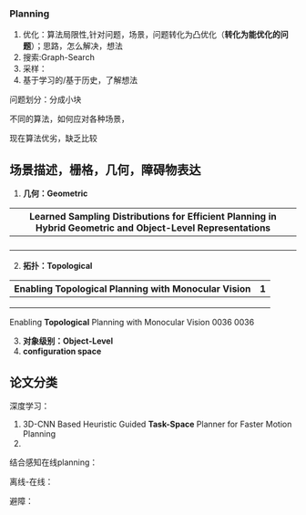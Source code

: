 ### Planning

1. 优化：算法局限性,针对问题，场景，问题转化为凸优化（**转化为能优化的问题**）；思路，怎么解决，想法
2. 搜索:Graph-Search
3. 采样：
4. 基于学习的/基于历史，了解想法

问题划分：分成小块

不同的算法，如何应对各种场景，

现在算法优劣，缺乏比较

## 场景描述，栅格，几何，障碍物表达

1. **几何：Geometric**

| Learned Sampling Distributions for Efficient Planning in **Hybrid Geometric and Object-Level  Representations** |
| ------------------------------------------------------------ |
|                                                              |
|                                                              |
|                                                              |
|                                                              |



2. **拓扑：Topological**

| Enabling **Topological** Planning with Monocular Vision | 1    |
| ------------------------------------------------------- | ---- |
|                                                         |      |
|                                                         |      |
|                                                         |      |





Enabling **Topological** Planning with Monocular Vision    0036  0036 

3. **对象级别：Object-Level**
4. **configuration space**

## 论文分类

深度学习：

1. 3D-CNN Based Heuristic Guided **Task-Space** Planner for Faster Motion Planning
2. 

结合感知在线planning：

离线-在线：

避障：
